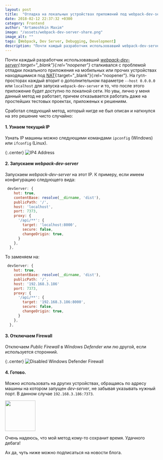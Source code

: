 ```yaml
---
layout: post
title:  "Отладка на локальных устройствах приложений под webpack-dev-server"
date: 2018-02-12 22:37:32 +0300
category: Frontend
author: "Artamoshkin Maxim"
image: "/assets/webpack-dev-server-share.png"
image_alt: ""
tags: [Webpack, Dev Server, Debugging, Development]
description: "Почти каждый разработчик использовавший webpack-dev-server сталкивался с проблемой отладки локального приложения на мобильных или прочих устройствах находящимися под NAT."
---
```


Почти каждый разработчик использовавший *[webpack-dev-server](https://github.com/webpack/webpack-dev-server "webpack-dev-server"){:target="_blank"}{:rel="noopener"}* сталкивался с проблемой отладки локального приложения на мобильных или прочих устройствах находящимися под [NAT](https://ru.wikipedia.org/wiki/NAT "NAT"){:target="_blank"}{:rel="noopener"}. 
На гугл-просторах каждый вторит о дополнительном параметре ``--host 0.0.0.0`` или ``localhost`` для запуска ``webpack-dev-server`` и то, что после этого приложение будет доступно по локалной сети. <!-- more -->
Но увы, лично у меня данный метод не работает, причем отказывается работать даже на простейших тестовых проектах, приложеных к решениям.

Сработал следующий метод, который нигде не был описан и наткнулся на это решение чисто случайно:



#### 1. Узнаем текущий IP ####

Узнать IP машины можно следующими командами ``ipconfig`` (Windows) или ``ifconfig`` (Linux).

{:.center}
![IP4 Address](https://blog.zverit.com/assets/console-ip-address.png)

#### 2. Запускаем *webpack-dev-server* ####

Запускаем *webpack-dev-server* на этот IP. К примеру, если имеем конфигурацию следующего вида:


```js
 devServer: {
    hot: true,
    contentBase: resolve(__dirname, 'dist'),
    publicPath: '/',
    host: 'localhost',
    port: 7373,
    proxy: {
      '/api/**': {
        target: 'localhost:8000',
        secure: false,
        changeOrigin: true,
      }
    },
  },
```

То заменяем на:

```js
 devServer: {
    hot: true,
    contentBase: resolve(__dirname, 'dist'),
    publicPath: '/',
    host: '192.168.3.186'
    port: 7373,
    proxy: {
      '/api/**': {
        target: '192.168.3.186:8000',
        secure: false,
        changeOrigin: true,
      }
    },
  },
```

#### 3. Отключаем Firewall ####

Отключаем *Public Firewall* в *Windows Defender* или лю другой, если используется сторонний.

{:.center}
![Disabled Windows Defender Firewall](https://blog.zverit.com/assets/windows-defender-firewall.png)

#### 4. Готово. ####
Можно использовать на других устройствах, обращаясь по адресу машины на котором запущен *dev-server*, не забывая указывать нужный порт. В данном случае ``192.168.3.186:7373``.

<p class='center'>
    <img src="https://blog.zverit.com/assets/local-address-iphone.jpg" height="100px" />
</p>

Очень надеюсь, что мой метод кому-то сохранит время. Удачного дебага!


Ах да, чуть ниже можно подписаться на новости блога.
